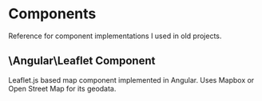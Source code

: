 # Components
Reference for component implementations I used in old projects.

## \Angular\Leaflet Component
Leaflet.js based map component implemented in Angular. Uses Mapbox or Open Street Map for its geodata.

